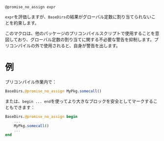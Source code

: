 ```
@promise_no_assign expr
```

`expr`を評価しますが、`BaseDirs`の結果がグローバル定数に割り当てられないことを約束します。

このマクロは、他のパッケージのプリコンパイルスクリプトで使用することを意図しており、グローバル定数の割り当てに関する不必要な警告を抑制します。プリコンパイルの外で使用されると、自身が警告を出します。

# 例

プリコンパイル作業内で：

```julia
BaseDirs.@promise_no_assign MyPkg.somecall()
```

または、`begin ... end`を使ってより大きなブロックを安全としてマークすることもできます：

```julia
BaseDirs.@promise_no_assign begin
    ...
    MyPkg.somecall()
    ...
end
```
